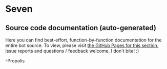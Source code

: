 # Seven
## Source code documentation (auto-generated)
Here you can find best-effort, function-by-function documentation for the entire bot source.
To view, please visit [the GitHub Pages for this section.](https://propolisa.github.io/Seven/)
Issue reports and questions / feedback welcome, I don't bite! :)

-Propolis
